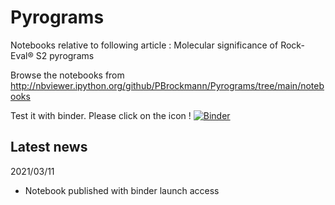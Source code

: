 # Pyrograms

Notebooks relative to following article :
Molecular significance of Rock-Eval® S2 pyrograms

Browse the notebooks from http://nbviewer.ipython.org/github/PBrockmann/Pyrograms/tree/main/notebooks

Test it with binder. Please click on the icon !
[![Binder](https://mybinder.org/badge_logo.svg)](https://mybinder.org/v2/gh/PBrockmann/Pyrograms/main)

## Latest news 

2021/03/11
 * Notebook published with binder launch access
